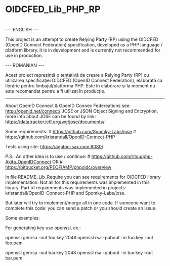 #
# OIDCFED_Lib_PHP_RP
#

--- ENGLISH ---

This project is an attempt to create Relying Party (RP) using the OIDCFED (OpenID Connect Federation)
 specification, developed as a PHP language / platform library.
It is in development and is currently not recommended for use in production.

--- ROMANIAN ---

Acest proiect reprezintă o tentativă de creare a Relying Party (RP) cu utilizarea specificației
OIDCFED (OpenID Connect Federation), elaborată ca librărie pentru limbajul/platforma PHP.
Este în elaborare și la moment nu este recomandat pentru a fi utilizat în producție.


---
About OpenID Connect & OpenID Connec Federeations see: http://openid.net/connect/
JOSE or JSON Object Signing and Encryption, more info about JOSE can be found by link:
 https://datatracker.ietf.org/wg/jose/documents/

Some requirements:
    #	https://github.com/Spomky-Labs/jose
    #	https://github.com/krisrandall/OpenID-Connect-PHP

Tests using site: https://agaton-sax.com:8080/

P.S.: An other idea is to use / continue:
        #   https://github.com/ritou/php-Akita_OpenIDConnect
        OR
        #   https://bitbucket.org/PEOFIAMP/phpoidc/overview

In file README_Lib_Require you can see requirements for OIDCFED library implementation.
Not all for this requirements was implemented in this library. Part of requirements was
implemented in projects: krisrandall/OpenID-Connect-PHP and Spomky-Labs/jose.

But later will try to implement/merge all in one code.
If someone want to complete this code: you can send a patch or you should create an issue.

Some examples:


For generating key use openssl, ex.:

openssl genrsa -out foo.key 2048
openssl rsa -pubout -in foo.key -out foo.pem


openssl genrsa -out bar.key 2048
openssl rsa -pubout -in bar.key -out bar.pem